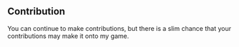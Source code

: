 ## Contribution
You can continue to make contributions, but there is a slim chance that your contributions may make it onto my game.
